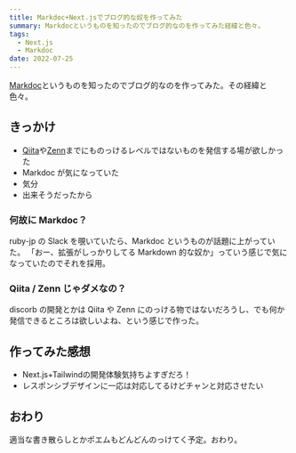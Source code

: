 ```yaml
---
title: Markdoc+Next.jsでブログ的な奴を作ってみた
summary: Markdocというものを知ったのでブログ的なのを作ってみた経緯と色々。
tags:
  - Next.js
  - Markdoc
date: 2022-07-25
---
```


[Markdoc](https://markdoc.io)というものを知ったのでブログ的なのを作ってみた。その経緯と色々。

## きっかけ

- [Qiita](https://qiita.com)や[Zenn](https://zenn.dev)までにものっけるレベルではないものを発信する場が欲しかった
- Markdoc が気になっていた
- 気分
- 出来そうだったから

### 何故に Markdoc？

ruby-jp の Slack を覗いていたら、Markdoc というものが話題に上がっていた。
「おー、拡張がしっかりしてる Markdown 的な奴か」っていう感じで気になっていたのでそれを採用。

### Qiita / Zenn じゃダメなの？

discorb の開発とかは Qiita や Zenn にのっける物ではないだろうし、でも何か発信できるところは欲しいよね、という感じで作った。

## 作ってみた感想

- Next.js+Tailwindの開発体験気持ちよすぎだろ！
- レスポンシブデザインに一応は対応してるけどチャンと対応させたい

## おわり

適当な書き散らしとかポエムもどんどんのっけてく予定。おわり。
